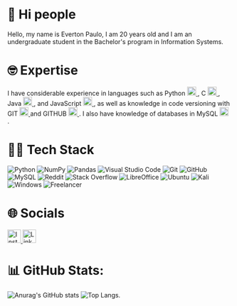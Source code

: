 # 🤙 Hi people
Hello, my name is Everton Paulo, I am 20 years old and I am an undergraduate student in the Bachelor's program in Information Systems.
# 🤓 Expertise
I have considerable experience in languages such as Python <a href="https://www.python.org/" target="_blank">
  <img src="https://raw.githubusercontent.com/get-icon/geticon/master/icons/python.svg" alt="Python" width="20" height="20">
</a> , C <a href="https://en.wikipedia.org/wiki/C_(programming_language)" target="_blank">
  <img src="https://raw.githubusercontent.com/get-icon/geticon/master/icons/c.svg" alt="C" width="20" height="20">
</a>, Java <a href="https://www.java.com/" target="_blank">
  <img src="https://raw.githubusercontent.com/get-icon/geticon/master/icons/java.svg" alt="Java" width="20" height="20">
</a>  , and JavaScript <a href="https://developer.mozilla.org/en-US/docs/Web/JavaScript" target="_blank">
  <img src="https://raw.githubusercontent.com/get-icon/geticon/master/icons/javascript.svg" alt="JavaScript" width="20" height="20">
</a> , as well as knowledge in code versioning with GIT <a href="https://git-scm.com/" target="_blank">
  <img src="https://raw.githubusercontent.com/get-icon/geticon/master/icons/git-icon.svg" alt="Git" width="20" height="20">
</a>
 and GITHUB <a href="https://github.com/" target="_blank">
  <img src="https://raw.githubusercontent.com/get-icon/geticon/master/icons/github-icon.svg" alt="GitHub" width="20" height="20">
</a> . I also have knowledge of databases in MySQL <a href="https://www.mysql.com/" target="_blank">
  <img src="https://raw.githubusercontent.com/get-icon/geticon/master/icons/mysql.svg" alt="MySQL" width="20" height="20">
</a>.
# 👨‍💻 Tech Stack
![Python](https://img.shields.io/badge/python-3670A0?style=for-the-badge&logo=python&logoColor=ffdd54)  ![NumPy](https://img.shields.io/badge/numpy-%23013243.svg?style=for-the-badge&logo=numpy&logoColor=white) ![Pandas](https://img.shields.io/badge/pandas-%23150458.svg?style=for-the-badge&logo=pandas&logoColor=white) ![Visual Studio Code](https://img.shields.io/badge/Visual%20Studio%20Code-0078d7.svg?style=for-the-badge&logo=visual-studio-code&logoColor=white) ![Git](https://img.shields.io/badge/git-%23F05033.svg?style=for-the-badge&logo=git&logoColor=white) ![GitHub](https://img.shields.io/badge/github-%23121011.svg?style=for-the-badge&logo=github&logoColor=white) ![MySQL](https://img.shields.io/badge/mysql-4479A1.svg?style=for-the-badge&logo=mysql&logoColor=white) ![Reddit](https://img.shields.io/badge/Reddit-%23FF4500.svg?style=for-the-badge&logo=Reddit&logoColor=white) ![Stack Overflow](https://img.shields.io/badge/-Stackoverflow-FE7A16?style=for-the-badge&logo=stack-overflow&logoColor=white) ![LibreOffice](https://img.shields.io/badge/LibreOffice-%2318A303?style=for-the-badge&logo=LibreOffice&logoColor=white) ![Ubuntu](https://img.shields.io/badge/Ubuntu-E95420?style=for-the-badge&logo=ubuntu&logoColor=white) ![Kali](https://img.shields.io/badge/Kali-268BEE?style=for-the-badge&logo=kalilinux&logoColor=white) ![Windows](https://img.shields.io/badge/Windows-0078D6?style=for-the-badge&logo=windows&logoColor=white) ![Freelancer](https://img.shields.io/badge/Freelancer-29B2FE?style=for-the-badge&logo=Freelancer&logoColor=white)
# 🌐 Socials
<a href="https://www.instagram.com/everton_paulo_andrade/" target="_blank">
  <img src="https://raw.githubusercontent.com/get-icon/geticon/master/icons/instagram-icon.svg" alt="Instagram" width="30" height="30">
</a>
<a href="https://www.linkedin.com/in/everton-paulo-andrade" target="_blank">
  <img src="https://raw.githubusercontent.com/get-icon/geticon/master/icons/linkedin.svg" alt="LinkedIn" width="30" height="30">
</a> 

# 📊 GitHub Stats:
![Anurag's GitHub stats](https://github-readme-stats.vercel.app/api?username=EvertonPauloAndrade&show_icons=true&theme=radical) ![Top Langs](https://github-readme-stats.vercel.app/api/top-langs/?username=EvertonPauloAndrade&layout=compact).
